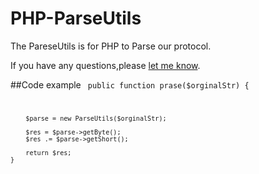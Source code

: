 # PHP-ParseUtils
The PareseUtils is for PHP to Parse our protocol.

If you have any questions,please [let me know](http://www.zhaiqianfeng.com/blog/guest-book/).

##Code example
<code>
    public function prase($orginalStr)
    {
        
        $parse = new ParseUtils($orginalStr);

        $res = $parse->getByte();
        $res .= $parse->getShort();

        return $res;
    }
</code>
